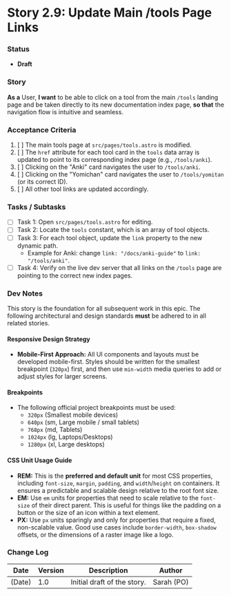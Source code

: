 # Story 2.9: Update Main /tools Page Links

### Status
- **Draft**

### Story
**As a** User,
**I want** to be able to click on a tool from the main `/tools` landing page and be taken directly to its new documentation index page,
**so that** the navigation flow is intuitive and seamless.

### Acceptance Criteria
1.  [ ] The main tools page at `src/pages/tools.astro` is modified.
2.  [ ] The `href` attribute for each tool card in the `tools` data array is updated to point to its corresponding index page (e.g., `/tools/anki`).
3.  [ ] Clicking on the "Anki" card navigates the user to `/tools/anki`.
4.  [ ] Clicking on the "Yomichan" card navigates the user to `/tools/yomitan` (or its correct ID).
5.  [ ] All other tool links are updated accordingly.

### Tasks / Subtasks
-   [ ] Task 1: Open `src/pages/tools.astro` for editing.
-   [ ] Task 2: Locate the `tools` constant, which is an array of tool objects.
-   [ ] Task 3: For each tool object, update the `link` property to the new dynamic path.
    -   Example for Anki: change `link: "/docs/anki-guide"` to `link: "/tools/anki"`.
-   [ ] Task 4: Verify on the live dev server that all links on the `/tools` page are pointing to the correct new index pages.

### Dev Notes
This story is the foundation for all subsequent work in this epic. The following architectural and design standards **must** be adhered to in all related stories.

#### Responsive Design Strategy
-   **Mobile-First Approach:** All UI components and layouts must be developed mobile-first. Styles should be written for the smallest breakpoint (`320px`) first, and then use `min-width` media queries to add or adjust styles for larger screens.

#### Breakpoints
-   The following official project breakpoints must be used:
    -   `320px` (Smallest mobile devices)
    -   `640px` (sm, Large mobile / small tablets)
    -   `768px` (md, Tablets)
    -   `1024px` (lg, Laptops/Desktops)
    -   `1280px` (xl, Large desktops)

#### CSS Unit Usage Guide
-   **REM:** This is the **preferred and default unit** for most CSS properties, including `font-size`, `margin`, `padding`, and `width`/`height` on containers. It ensures a predictable and scalable design relative to the root font size.
-   **EM:** Use `em` units for properties that need to scale relative to the `font-size` of their direct parent. This is useful for things like the padding on a button or the size of an icon within a text element.
-   **PX:** Use `px` units sparingly and only for properties that require a fixed, non-scalable value. Good use cases include `border-width`, `box-shadow` offsets, or the dimensions of a raster image like a logo.

### Change Log
| Date | Version | Description | Author |
| --- | --- | --- | --- |
| (Date) | 1.0 | Initial draft of the story. | Sarah (PO) |
